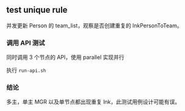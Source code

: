## test unique rule
并发更新 Person 的 team_list，观察是否创建重复的 lnkPersonToTeam。

### 调用 API 测试
同时调用 3 个节点的 API，使用 parallel 实现并行

执行 `run-api.sh`

### 结论
多主，单主 MGR 以及单节点都出现重复 lnk，此测试用例设计可能有误。
